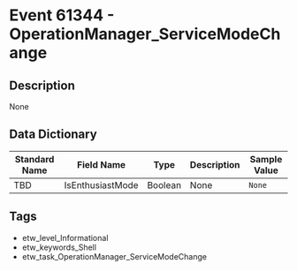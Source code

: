 # Event 61344 - OperationManager_ServiceModeChange

## Description
None

## Data Dictionary
|Standard Name|Field Name|Type|Description|Sample Value|
|---|---|---|---|---|
|TBD|IsEnthusiastMode|Boolean|None|`None`|

## Tags
* etw_level_Informational
* etw_keywords_Shell
* etw_task_OperationManager_ServiceModeChange